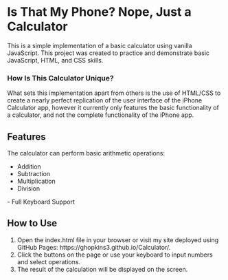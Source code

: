 <h1>Is That My Phone? Nope, Just a Calculator</h1>
<p>This is a simple implementation of a basic calculator using vanilla JavaScript. This project was created to practice and demonstrate basic JavaScript, HTML, and CSS skills.</p>
<h3>How Is This Calculator Unique?</h3>
<p>What sets this implementation apart from others is the use of HTML/CSS to create a nearly perfect replication of the user interface of the iPhone Calculator app, 
however it currently only features the basic functionality of a calculator, and not the complete functionality of the iPhone app.</p>

<h2>Features</h2>
<p>The calculator can perform basic arithmetic operations: </p>
<ul>
  <li>Addition</li>
  <li>Subtraction</li>
  <li>Multiplication</li>
  <li>Division</li>
</ul>

<p>- Full Keyboard Support</p>

<h2>How to Use</h2>
<ol>
  <li>Open the index.html file in your browser or visit my site deployed using GitHub Pages: https://ghopkins3.github.io/Calculator/.</li>
  <li>Click the buttons on the page or use your keyboard to input numbers and select operations.</li>
  <li>The result of the calculation will be displayed on the screen.</li>
</ol>

